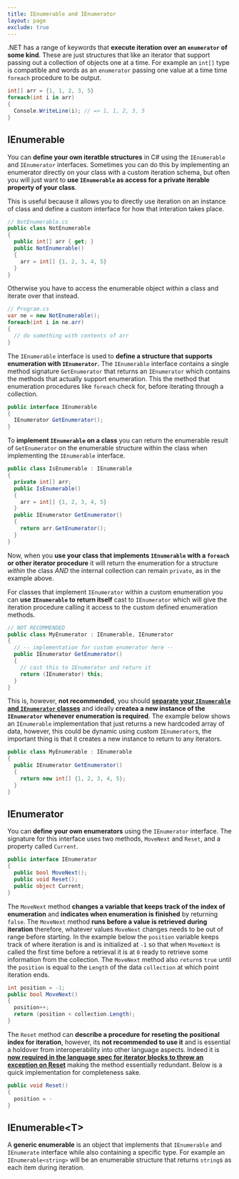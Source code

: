 ```yaml
---
title: IEnumerable and IEnumerator
layout: page
exclude: true
---
```


.NET has a range of keywords that **execute iteration over an `enumerator` of some kind**. These are just structures that like an iterator that support passing out a collection of objects one at a time. For example an `int[]` type is compatible and words as an `enumerator` passing one value at a time time `foreach` procedure to be output. 
```csharp
int[] arr = {1, 1, 2, 3, 5}
foreach(int i in arr)
{
  Console.WriteLine(i); // => 1, 1, 2, 3, 5
}
```

## IEnumerable

You can **define your own iteratble structures** in C# using the `IEnumerable` and `IEnumerator` interfaces. Sometimes you can do this by implementing an enumerator directly on your class with a custom iteration schema, but often you will just want to **use `IEnumerable` as access for a private iterable property of your class**.

This is useful because it allows you to directly use iteration on an instance of class and define a custom interface for how that interation takes place.
```csharp
// NotEnumerable.cs
public class NotEnumerable
{
  public int[] arr { get; }
  public NotEnumerable()
  {
    arr = int[] {1, 2, 3, 4, 5}
  }
}
```

Otherwise you have to access the enumerable object *within* a class and iterate over that instead.
```csharp
// Program.cs
var ne = new NotEnumerable();
foreach(int i in ne.arr)
{
  // do something with contents of arr
}
```

The `IEnumerable` interface is used to **define a structure that supports enumeration with `IEnumerator`.** The `IEnumerable` interface contains a single method signature `GetEnumerator` that returns an `IEnumerator` which contains the methods that actually support enumeration. This the method that enumeration procedures like `foreach` check for, before iterating through a collection.
```csharp
public interface IEnumerable
{
  IEnumerator GetEnumerator();
}
```

To **implement `IEnumerable` on a class** you can return the enumerable result of `GetEnumerator` on the enumerable structure within the class when implementing the `IEnumerable` interface.
```csharp
public class IsEnumerable : IEnumerable
{
  private int[] arr;
  public IsEnumerable()
  {
    arr = int[] {1, 2, 3, 4, 5}
  }
  public IEnumerator GetEnumerator()
  {
    return arr.GetEnumerator();
  }
}
```

Now, when you **use your class that implements `IEnumerable` with a `foreach` or other iterator procedure** it will return the enumeration for a structure *within* the class *AND* the internal collection can remain `private`, as in the example above.

For classes that implement `IEnumerator` within a custom enumeration you can **use `IEnumerable` to return itself** cast to `IEnumerator` which will give the iteration procedure calling it access to the custom defined enumeration methods. 
```csharp
// NOT RECOMMENDED
public class MyEnumerator : IEnumerable, IEnumerator
{
  // -- implementation for custom enumerator here --
  public IEnumerator GetEnumerator()
  {
    // cast this to IEnumerator and return it
    return (IEnumerator) this;
  }
}
```

This is, however, **not recommended**, you should [**separate your `IEnumerable` and `IEnumerator` classes**](https://stackoverflow.com/a/3947874) and ideally **createa a new instance of the `IEnumerator` whenever enumeration is required**. The example below shows an `IEnumerable` implementation that just returns a new hardcoded array of data, however, this could be dynamic using custom `IEnumerator`s, the important thing is that it creates a new instance to return to any iterators.
```csharp
public class MyEnumerable : IEnumerable
{
  public IEnumerator GetEnumerator()
  {
    return new int[] {1, 2, 3, 4, 5};
  }
}
```

## IEnumerator

You can **define your own enumerators** using the `IEnumerator` interface. The signature for this interface uses two methods, `MoveNext` and `Reset`, and a property called `Current`.
```csharp
public interface IEnumerator
{
  public bool MoveNext();
  public void Reset();
  public object Current; 
}
```

The `MoveNext` method **changes a variable that keeps track of the index of enumeration** and **indicates when enumeration is finished** by returning `false`. The `MoveNext` method **runs before a value is retrieved during iteration** therefore, whatever values `MoveNext` changes needs to be out of range before starting. In the example below the `position` variable keeps track of where iteration is and is initialized at `-1` so that when `MoveNext` is called the first time before a retrieval it is at `0` ready to retrieve some information from the collection. The `MoveNext` method also `return`s `true` until the `position` is equal to the `Length` of the data `collection` at which point iteration ends.
```csharp
int position = -1;
public bool MoveNext()
{
  position++;
  return (position < collection.Length);
}
```

The `Reset` method can **describe a procedure for reseting the positional index for iteration**, however, its **not recommended to use it** and is essential a holdover from interoperability into other language aspects. Indeed it is [**now required in the language spec for iterator blocks to throw an exception on Reset**](https://stackoverflow.com/a/3948450) making the method essentially redundant. Below is a quick implementation for completeness sake.
```csharp
public void Reset()
{
  position = -
}
```

## IEnumerable\<T\>

A **generic enumerable** is an object that implements that `IEnumerable` and `IEnumerate` interface while also containing a specific type. For example an `IEnumerable<string>` will be an enumerable structure that returns `string`s as each item during iteration.
<!--stackedit_data:
eyJoaXN0b3J5IjpbLTE3NTI1NTE1NzYsOTcxOTUxNzI5LDEwMT
c0NjA1MTMsLTIwNDcxODY4NTgsLTEwNzY5NzA1NCwxMTMzNDEw
OTIyLDE4MzA2NDMzNTAsMTIxODM4MDg1MCwtNjc3NjA1MTYxXX
0=
-->